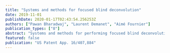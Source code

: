 ```yaml
---
title: "Systems and methods for focused blind deconvolution"
date: 2019-11-01
publishDate: 2020-01-17T02:43:54.256253Z
authors: ["Pawan Bharadwaj", "Laurent Demanet", "Aimé Fournier"]
publication_types: ["8"]
abstract: "Systems and methods for performing focused blind deconvolution of signals received by a plurality of sensors are disclosed. In some embodiments, this may include determining a cross-correlation of first and second signals, obtaining a cross-correlation of a first response function and a second response function based on the cross-correlation of the first and second signals and subject to a first constraint that the first and second response functions are maximally white, and obtaining the first and second response functions based on the cross-correlation of the first and second response functions and subject to a second constraint that the first and second response functions are maximally front-loaded."
featured: false
publication: "US Patent App. 16/407,884"
---
```




